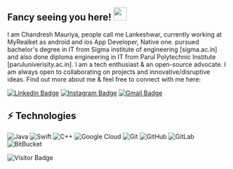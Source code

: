 ## Fancy seeing you here! <img src="https://github.com/vivanshinod/lankeshwar/master/wave.gif" width="30px">

I am Chandresh Mauriya, people call me Lankeshwar, currently working at MyRealket as android and ios App Developer, Native one. pursued bachelor's degree in IT from Sigma institute of engineering [sigma.ac.in] and also done diploma engineering in IT from Parul Polytechnic Institute [paruluniverisity.ac.in]. I am a tech enthusiast & an open-source advocate. I am always open to collaborating on projects and innovative/disruptive ideas. Find out more about me & feel free to connect with me here:

[![Linkedin Badge](https://img.shields.io/badge/-Lankeshwar-blue?style=flat-square&logo=Linkedin&logoColor=white&link=https://www.linkedin.com/in/chandresh-mauriya-64655b126/)](https://www.linkedin.com/in/chandresh-mauriya-64655b126/)
[![Instagram Badge](https://img.shields.io/badge/-er_vivan-red?style=flat-square&logo=instagram&logoColor=white&link=https://instagram.com/er_vivan/)](https://instagram.com/er_vivan)
[![Gmail Badge](https://img.shields.io/badge/-vivanshinoda@gmail.com-c14438?style=flat-square&logo=Gmail&logoColor=white&link=mailto:vivanshinoda@gmail.com)](mailto:vivanshinoda@gmail.com)

## ⚡ Technologies

![Java](https://img.shields.io/badge/-java-E34A86?style=flat-square&logo=java)
![Swift](https://img.shields.io/badge/-swift-FFFFFF?style=flat-square&logo=swift)
![C++](https://img.shields.io/badge/-C++-00599C?style=flat-square&logo=c)
![Google Cloud](https://img.shields.io/badge/Google%20Cloud-black?style=flat-square&logo=google-cloud)
![Git](https://img.shields.io/badge/-Git-black?style=flat-square&logo=git)
![GitHub](https://img.shields.io/badge/-GitHub-181717?style=flat-square&logo=github)
![GitLab](https://img.shields.io/badge/-GitLab-FCA121?style=flat-square&logo=gitlab)
![BitBucket](https://img.shields.io/badge/-BitBucket-darkblue?style=flat-square&logo=bitbucket)

![Visitor Badge](https://visitor-badge.laobi.icu/badge?page_id=vivanshinod)
